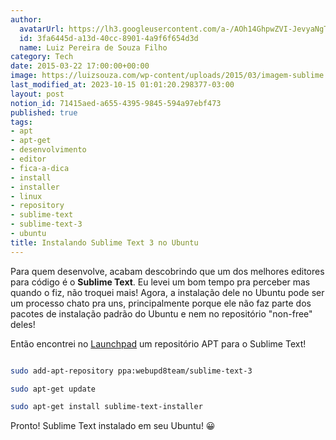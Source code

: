 ```yaml
---
author:
  avatarUrl: https://lh3.googleusercontent.com/a-/AOh14GhpwZVI-JevyaNgTdlrOT6YN20cI6V9Kxtq38Ij8AQ=s100
  id: 3fa6445d-a13d-40cc-8901-4a9f6f654d3d
  name: Luiz Pereira de Souza Filho
category: Tech
date: 2015-03-22 17:00:00+00:00
image: https://luizsouza.com/wp-content/uploads/2015/03/imagem-sublime.png
last_modified_at: 2023-10-15 01:01:20.298377-03:00
layout: post
notion_id: 71415aed-a655-4395-9845-594a97ebf473
published: true
tags:
- apt
- apt-get
- desenvolvimento
- editor
- fica-a-dica
- install
- installer
- linux
- repository
- sublime-text
- sublime-text-3
- ubuntu
title: Instalando Sublime Text 3 no Ubuntu
---
```


Para quem desenvolve, acabam descobrindo que um dos melhores editores para código é o **Sublime Text**. Eu levei um bom tempo pra perceber mas quando o fiz, não troquei mais! Agora, a instalação dele no Ubuntu pode ser um processo chato pra uns, principalmente porque ele não faz parte dos pacotes de instalação padrão do Ubuntu e nem no repositório "non-free" deles!

Então encontrei no [Launchpad](https://launchpad.net/~webupd8team/+archive/ubuntu/sublime-text-3) um repositório APT para o Sublime Text!

```bash

sudo add-apt-repository ppa:webupd8team/sublime-text-3

sudo apt-get update

sudo apt-get install sublime-text-installer

```

Pronto! Sublime Text instalado em seu Ubuntu! 😀
